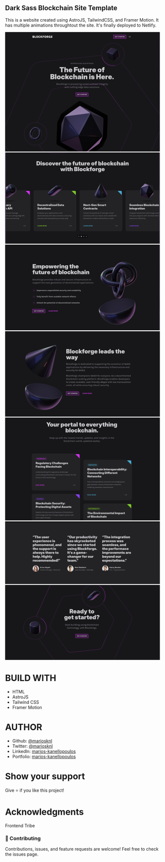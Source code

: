 ## Dark Sass Blockchain Site Template

This is a website created using AstroJS, TailwindCSS, and Framer Motion. It has multiple animations
throughtout the site. It's finally deployed to Netlify.

![Hero](./images/hero.png)
![Features Card](./images/features_card.png)
![Features Grid](./images/features_grid.png)
![Features Grid](./images/features_grid2.png)
![Blog](./images/blog.png)
![Testimonials](./images/testimonials.png)
![Contact](./images/contact.png)

# BUILD WITH

- HTML
- AstroJS
- Tailwind CSS
- Framer Motion

# AUTHOR

- Github: [@mariosknl](https://github.com/mariosknl)
- Twitter: [@mariosknl](https://x.com/MariosKnl)
- Linkedln: [marios-kanellopoulos](https://www.linkedin.com/in/marios-kanellopoulos)
- Portfolio: [marios-kanellopoulos](https://marioskanellopoulos.com/)

# Show your support

Give ⭐️ if you like this project!

# Acknowledgments

Frontend Tribe

### 🤝 Contributing

Contributions, issues, and feature requests are welcome!
Feel free to check the issues page.

